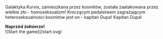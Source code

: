Galaktyka Kurvix, zamieszkana przez kosmitów, została zaatakowana przez wielkie zło - homoseksualizm! Kroczącym pedalstwem zagrażającym heteroseksualności kosmitów jest on - kapitan Dupa! Kapitan Dupa!

<span align="center">

<a hred="https://megaemce.github.io/KapitanDupa/">
<b> Naprzód żołnierze!</b><br>
![Start the game](/start.svg)

 </a>
</span>
